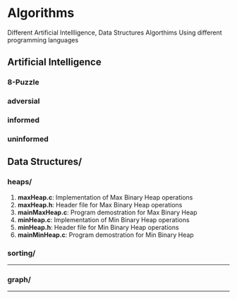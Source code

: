 # Algorithms
Different Artificial Intellligence, Data Structures Algorthims Using different programming languages
## Artificial Intelligence 
### 8-Puzzle

### adversial

### informed

### uninformed 

## Data Structures/
### heaps/
1) **maxHeap.c**: Implementation of Max Binary Heap operations 
2) **maxHeap.h**: Header file for Max Binary Heap operations 
3) **mainMaxHeap.c**: Program demostration for Max Binary Heap
4) **minHeap.c**: Implementation of Min Binary Heap operations 
5) **minHeap.h**: Header file for Min Binary Heap operations
6) **mainMinHeap.c**: Program demostration for Min Binary Heap
### sorting/
--------- 
### graph/ 
---------